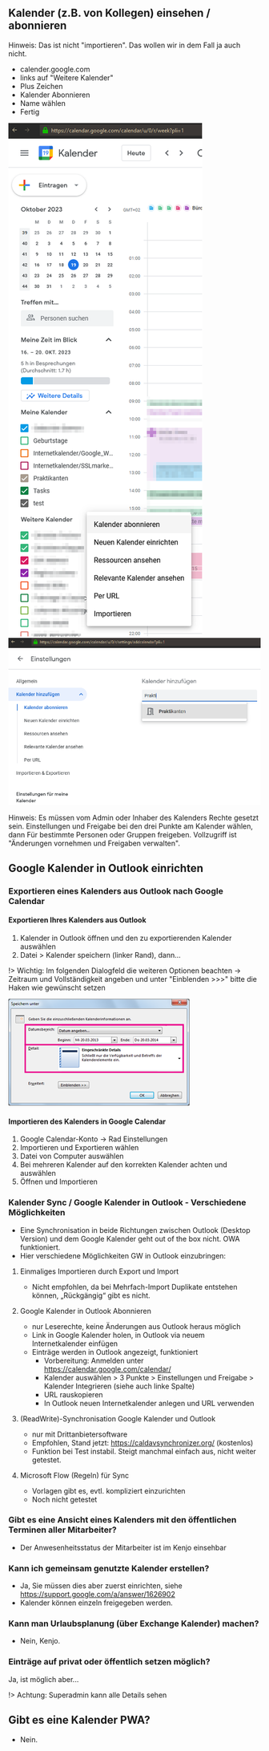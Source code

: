 ## Kalender (z.B. von Kollegen) einsehen / abonnieren
Hinweis: Das ist nicht "importieren". Das wollen wir in dem Fall ja auch nicht. 
- calender.google.com
- links auf "Weitere Kalender"
- Plus Zeichen
- Kalender Abonnieren
- Name wählen
- Fertig

![Alt text](../assets/img/Kalender_abo1_.png)
![Alt text](../assets/img/Kalender_abo2_.png)

Hinweis: Es müssen vom Admin oder Inhaber des Kalenders Rechte gesetzt sein. Einstellungen und Freigabe bei den drei Punkte am Kalender wählen, dann Für bestimmte Personen oder Gruppen freigeben. Vollzugriff ist "Änderungen vornehmen und Freigaben verwalten".

## Google Kalender in Outlook einrichten

### Exportieren eines Kalenders aus Outlook nach Google Calendar
#### Exportieren Ihres Kalenders aus Outlook
1. Kalender in Outlook öffnen und den zu exportierenden Kalender auswählen
2. Datei >  Kalender speichern (linker Rand), dann...

!> Wichtig: Im folgenden Dialogfeld die weiteren Optionen beachten -> Zeitraum und Vollständigkeit angeben und unter "Einblenden >>>" bitte die Haken wie gewünscht setzen

![Alt text](../assets/img/Dialogfeld_Kalender_Speichern_unter.png)

#### Importieren des Kalenders in Google Calendar
1. Google Calendar-Konto -> Rad Einstellungen
1. Importieren und Exportieren wählen
1. Datei von Computer auswählen
1. Bei mehreren Kalender auf den korrekten Kalender achten und auswählen
1. Öffnen und Importieren 

### Kalender Sync / Google Kalender in Outlook - Verschiedene Möglichkeiten
- Eine Synchronisation in beide Richtungen zwischen Outlook (Desktop Version) und dem Google Kalender geht out of the box nicht. OWA funktioniert. 
- Hier verschiedene Möglichkeiten GW in Outlook einzubringen:

1. Einmaliges Importieren durch Export und Import 
    - Nicht empfohlen, da bei Mehrfach-Import Duplikate entstehen können, „Rückgängig“ gibt es nicht. 

2. Google Kalender in Outlook Abonnieren
    - nur Leserechte, keine Änderungen aus Outlook heraus möglich
    - Link in Google Kalender holen, in Outlook via neuem Internetkalender einfügen
    - Einträge werden in Outlook angezeigt, funktioniert
        - Vorbereitung: Anmelden unter https://calendar.google.com/calendar/
        - Kalender auswählen > 3 Punkte > Einstellungen und Freigabe > Kalender Integrieren (siehe auch linke Spalte)
        - URL rauskopieren 
        - In Outlook neuen Internetkalender anlegen und URL verwenden

3. (ReadWrite)-Synchronisation Google Kalender und Outlook 
    - nur mit Drittanbietersoftware
    - Empfohlen, Stand jetzt: https://caldavsynchronizer.org/ (kostenlos)
    - Funktion bei Test instabil. Steigt manchmal einfach aus, nicht weiter getestet.

4. Microsoft Flow (Regeln) für Sync
    - Vorlagen gibt es, evtl. kompliziert einzurichten
    - Noch nicht getestet


### Gibt es eine Ansicht eines Kalenders mit den öffentlichen Terminen aller Mitarbeiter?  
- Der Anwesenheitsstatus der Mitarbeiter ist im Kenjo einsehbar

### Kann ich gemeinsam genutzte Kalender erstellen?  
- Ja, Sie müssen dies aber zuerst einrichten, siehe https://support.google.com/a/answer/1626902  
- Kalender können einzeln freigegeben werden.

### Kann man Urlaubsplanung (über Exchange Kalender) machen?
- Nein, Kenjo.


### Einträge auf privat oder öffentlich setzen möglich?  
Ja, ist möglich aber...
  
!> Achtung: Superadmin kann alle Details sehen

## Gibt es eine Kalender PWA?
- Nein.

